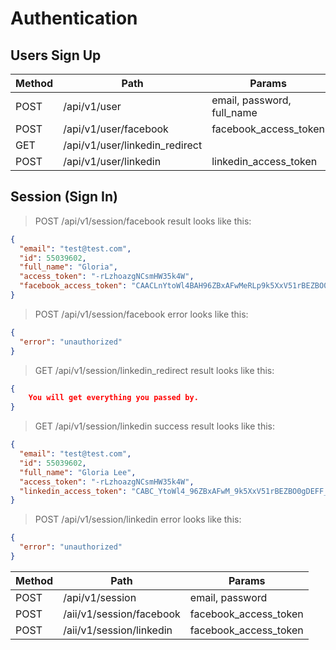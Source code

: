 # Authentication

## Users Sign Up
Method | Path | Params
-------------- | -------------- | --------------
POST | /api/v1/user | email, password, full_name
POST | /api/v1/user/facebook | facebook_access_token
GET | /api/v1/user/linkedin_redirect |
POST | /api/v1/user/linkedin | linkedin_access_token

## Session (Sign In)
> POST /api/v1/session/facebook result looks like this:

```json
{
  "email": "test@test.com",
  "id": 55039602,
  "full_name": "Gloria",
  "access_token": "-rLzhoazgNCsmHW35k4W",
  "facebook_access_token": "CAACLnYtoWl4BAH96ZBxAFwMeRLp9k5XxV51rBEZBO0gV94WcH2Tna7jsscjEqBTdMGukN9UDipX7zPJpFDQTzBW5pPm6IE9TCIZAXAbkfYiVZCtU6ChiogP7uIFHoUUhIDANtBZCAsQaPIpsWAZCt0zybSrBNXNcpNOzKvpsT3l1FzCigmDMjBTS5pbjuewfRbIzvnx6Ums6cDdWZCQJLBS9Jm94TB9SNZCsnDnVlFQgggZDZD"
}
```

> POST /api/v1/session/facebook error looks like this:

```json
{
  "error": "unauthorized"
}
```

> GET /api/v1/session/linkedin_redirect result looks like this:

```json
{
    You will get everything you passed by.
}
```

> GET /api/v1/session/linkedin success result looks like this:

```json
{
  "email": "test@test.com",
  "id": 55039602,
  "full_name": "Gloria Lee",
  "access_token": "-rLzhoazgNCsmHW35k4W",
  "linkedin_access_token": "CABC_YtoWl4_96ZBxAFwM_9k5XxV51rBEZBO0gDEFF_9UDipX7zPJpFDQTzBW5pPm6IE9TCIZAXAbkfYiVZCtU6ChiogP7uIFHoUUhIDANtBZCAsQaPIpsWAZCt0zybSrBNXNcpNOzKvpsT3l1FzCigmDMjBTS5pbjuewfRbIzvnx6Ums6cDdWZCQJLBS9Jm94TB9SNZCsnDnVlFQgggZDZD"
}
```

> POST /api/v1/session/linkedin error looks like this:

```json
{
  "error": "unauthorized"
}
```

Method | Path | Params
-------------- | -------------- | --------------
POST | /api/v1/session | email, password
POST | /aii/v1/session/facebook | facebook_access_token
POST | /aii/v1/session/linkedin | facebook_access_token